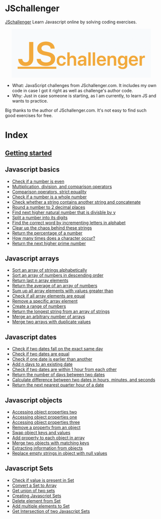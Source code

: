 # JSchallenger

[JSchallenger](https://www.jschallenger.com) Learn Javascript online by solving coding exercises.

<!-- ![alt text](README/logo.png) -->
<p align="center">
  <img width="460" src="README/logo.png">
</p>

- What: JavaScript challenges from JSchallenger.com. It includes my own code in case I got it right as well as challenge's author code.
- Why: Just in case someone is starting, as I am currently, to learn JS and wants to practice.

Big thanks to the author of JSchallenger.com. It's not easy to find such good exercises for free.

# Index

## [Getting started](01%20-%20Getting%20started/gettingStarter.js)

## Javascript basics

- [Check if a number is even](02%20-%20Javascript%20basics/01.js)
- [Multiplication, division, and comparison operators](02%20-%20Javascript%20basics/02.js)
- [Comparison operators, strict equality](02%20-%20Javascript%20basics/03.js)
- [Check if a number is a whole number](02%20-%20Javascript%20basics/04.js)
- [Check whether a string contains another string and concatenate](02%20-%20Javascript%20basics/05.js)
- [Round a number to 2 decimal places](02%20-%20Javascript%20basics/06.js)
- [Find next higher natural number that is divisble by y](02%20-%20Javascript%20basics/07.js)
- [Split a number into its digits](02%20-%20Javascript%20basics/08.js)
- [Find the correct word by incrementing letters in alphabet](02%20-%20Javascript%20basics/09.js)
- [Clear up the chaos behind these strings](02%20-%20Javascript%20basics/10.js)
- [Return the percentage of a number](02%20-%20Javascript%20basics/11.js)
- [How many times does a character occur?](02%20-%20Javascript%20basics/12.js)
- [Return the next higher prime number](02%20-%20Javascript%20basics/13.js)

## Javascript arrays

- [Sort an array of strings alphabetically](03%20-%20Javascript%20arrays/01.js)
- [Sort an array of numbers in descending order](03%20-%20Javascript%20arrays/02.js)
- [Return last n array elements](03%20-%20Javascript%20arrays/03.js)
- [Return the average of an array of numbers](03%20-%20Javascript%20arrays/04.js)
- [Sum up all array elements with values greater than](03%20-%20Javascript%20arrays/05.js)
- [Check if all array elements are equal](03%20-%20Javascript%20arrays/06.js)
- [Remove a specific array element](03%20-%20Javascript%20arrays/07.js)
- [Create a range of numbers](03%20-%20Javascript%20arrays/08.js)
- [Return the longest string from an array of strings](03%20-%20Javascript%20arrays/09.js)
- [Merge an arbitrary number of arrays](03%20-%20Javascript%20arrays/10.js)
- [Merge two arrays with duplicate values](03%20-%20Javascript%20arrays/11.js)

## Javascript dates

- [Check if two dates fall on the exact same day](04%20-%20Javascript%20dates/01.js)
- [Check if two dates are equal](04%20-%20Javascript%20dates/02.js)
- [Check if one date is earlier than another](04%20-%20Javascript%20dates/03.js)
- [Add n days to an existing date](04%20-%20Javascript%20dates/04.js)
- [Check if two dates are within 1 hour from each other](04%20-%20Javascript%20dates/05.js)
- [Return the number of days between two dates](04%20-%20Javascript%20dates/06.js)
- [Calculate difference between two dates in hours, minutes, and seconds](04%20-%20Javascript%20dates/07.js)
- [Return the next nearest quarter hour of a date](04%20-%20Javascript%20dates/08.js)

## Javascript objects

- [Accessing object properties two](05%20-%20Javascript%20objects/01.js)
- [Accessing object properties one](05%20-%20Javascript%20objects/02.js)
- [Accessing object properties three](05%20-%20Javascript%20objects/03.js)
- [Remove a property from an object](05%20-%20Javascript%20objects/04.js)
- [Swap object keys and values](05%20-%20Javascript%20objects/05.js)
- [Add property to each object in array](05%20-%20Javascript%20objects/06.js)
- [Merge two objects with matching keys](05%20-%20Javascript%20objects/07.js)
- [Extracting information from objects](05%20-%20Javascript%20objects/08.js)
- [Replace empty strings in object with null values](05%20-%20Javascript%20objects/09.js)

## Javascript Sets

- [Check if value is present in Set](06%20-%20Javascript%20Sets/01.js)
- [Convert a Set to Array](06%20-%20Javascript%20Sets/02.js)
- [Get union of two sets](06%20-%20Javascript%20Sets/03.js)
- [Creating Javascript Sets](06%20-%20Javascript%20Sets/04.js)
- [Delete element from Set](06%20-%20Javascript%20Sets/05.js)
- [Add multiple elements to Set](06%20-%20Javascript%20Sets/06.js)
- [Get Intersection of two Javascript Sets](06%20-%20Javascript%20Sets/07.js)
